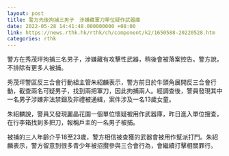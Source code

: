 ```yaml
---
layout: post
title: 警方先後拘捕三男子　涉嫌藏軍刀單位疑作武器庫
date: 2022-05-28 14:41:48.000000000 +08:00
link: https://news.rthk.hk/rthk/ch/component/k2/1650588-20220528.htm
categories: rthk
---
```


警方在秀茂坪拘捕三名男子，涉嫌藏有攻擊性武器，稍後會被落案控告。警方說，不排除有更多人被捕。

秀茂坪警區反三合會行動組主管朱紹麟表示，警方前日於牛頭角展開反三合會行動，截查兩名可疑男子，找到兩把軍刀，因此拘捕兩人。經調查後，警員發現其中一名男子涉嫌非法禁錮及非禮被通緝，案件涉及一名13歲女童。

朱紹麟說，警員又發現麗晶花園一個單位懷疑被用作武器庫，昨日進入單位搜查，在行李箱找到多把刀，報稱戶主的一名男子被捕。

被捕的三人年齡介乎18至23歲，警方相信被查獲的武器會被用作幫派打鬥。朱紹麟表示，警方留意到很多青少年被招攬參與三合會行為，會繼續打擊相關罪行。

